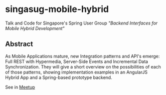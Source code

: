 singasug-mobile-hybrid
======================

Talk and Code for Singapore's Spring User Group _"Backend Interfaces for Mobile Hybrid Development"_

Abstract
--------
As Mobile Applications mature, new Integration patterns and API's emerge: Full REST with Hypermedia, Server-Side Events and Incremental Data Synchronization. They will give a short overview on the possibilities of each of those patterns, showing implementation examples in an AngularJS Hybrid App and a Spring-based prototype backend.

See in [Meetup](http://www.meetup.com/singasug/events/213144282/)
